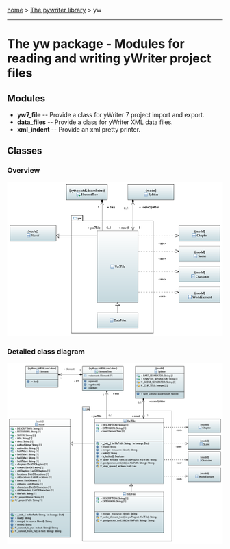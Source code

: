 [home](../index) > [The pywriter library](pywriter) > yw

---

# The yw package - Modules for reading and writing yWriter project files
 
## Modules
 
- **yw7_file** -- Provide a class for yWriter 7 project import and export.
- **data_files** -- Provide a class for yWriter XML data files.
- **xml_indent** -- Provide an xml pretty printer.

## Classes

### Overview

![yw package class diagram](img/yw_package_class_diagram.png)

### Detailed class diagram

![yw package detailed class diagram](img/yw_package_detailed_class_diagram.png)
